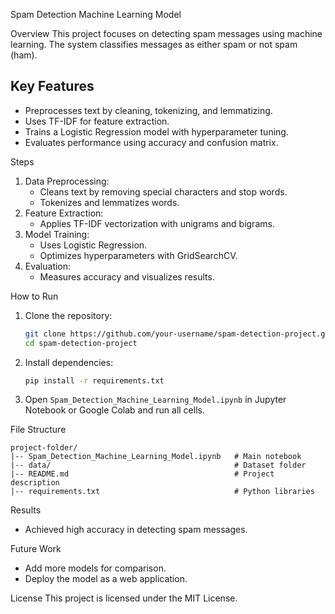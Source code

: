 Spam Detection Machine Learning Model

Overview
This project focuses on detecting spam messages using machine learning. The system classifies messages as either spam or not spam (ham).

## Key Features
- Preprocesses text by cleaning, tokenizing, and lemmatizing.
- Uses TF-IDF for feature extraction.
- Trains a Logistic Regression model with hyperparameter tuning.
- Evaluates performance using accuracy and confusion matrix.

Steps
1. Data Preprocessing:
   - Cleans text by removing special characters and stop words.
   - Tokenizes and lemmatizes words.
2. Feature Extraction:
   - Applies TF-IDF vectorization with unigrams and bigrams.
3. Model Training:
   - Uses Logistic Regression.
   - Optimizes hyperparameters with GridSearchCV.
4. Evaluation:
   - Measures accuracy and visualizes results.

How to Run
1. Clone the repository:
   ```bash
   git clone https://github.com/your-username/spam-detection-project.git
   cd spam-detection-project
   ```
2. Install dependencies:
   ```bash
   pip install -r requirements.txt
   ```
3. Open `Spam_Detection_Machine_Learning_Model.ipynb` in Jupyter Notebook or Google Colab and run all cells.

File Structure
```
project-folder/
|-- Spam_Detection_Machine_Learning_Model.ipynb   # Main notebook
|-- data/                                         # Dataset folder
|-- README.md                                     # Project description
|-- requirements.txt                              # Python libraries
```

Results
- Achieved high accuracy in detecting spam messages.

Future Work
- Add more models for comparison.
- Deploy the model as a web application.

License
This project is licensed under the MIT License.

